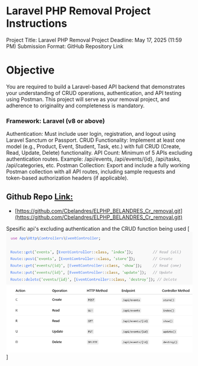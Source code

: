 # Laravel PHP Removal Project Instructions

Project Title: Laravel PHP Removal Project
Deadline: May 17, 2025 (11:59 PM)
Submission Format: GitHub Repository Link


# Objective
You are required to build a Laravel-based API backend that demonstrates your understanding of CRUD operations, authentication, and API testing using Postman. This project will serve as your removal project, and adherence to originality and completeness is mandatory.

### Framework: Laravel (v8 or above)
Authentication: Must include user login, registration, and logout using Laravel Sanctum or Passport.
CRUD Functionality: Implement at least one model (e.g., Product, Event, Student, Task, etc.) with full CRUD (Create, Read, Update, Delete) functionality.
API Count:
Minimum of 5 APIs excluding authentication routes.
Example: /api/events, /api/events/{id}, /api/tasks, /api/categories, etc.
Postman Collection:
Export and include a fully working Postman collection with all API routes, including sample requests and token-based authorization headers (if applicable).

## Github Repo [Link:](https://github.com/Cbelandres/ELPHP_BELANDRES_Cr_removal.git)
* [https://github.com/Cbelandres/ELPHP_BELANDRES_Cr_removal.git](https://github.com/Cbelandres/ELPHP_BELANDRES_Cr_removal.git)

Spesific api's excluding authentication and the CRUD function being used
[![screenshots](./resources/images/5API.png)
![screenshots](./resources/images/CRUD.png)]





